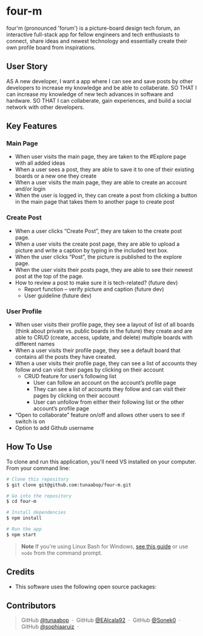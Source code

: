 # four-m
four'm (pronounced 'forum') is a picture-board design tech forum, an interactive full-stack app for fellow engineers and tech enthusiasts to connect, share ideas and newest technology and essentially create their own profile board from inspirations.


## User Story
AS A new developer, I want a app where I can see and save posts by other developers to increase my knowledge and be able to collaberate.
SO THAT I can increase my knowledge of new tech advances in software and hardware.
SO THAT I can collaberate, gain experiences, and build a social network with other developers.

## Key Features
### Main Page
-   When user visits the main page, they are taken to the #Explore page with all added ideas
-   When a user sees a post, they are able to save it to one of their existing boards or a new one they create
-   When a user visits the main page, they are able to create an account and/or login
-   When the user is logged in, they can create a post from clicking a button in the main page that takes them to another page to create post

### Create Post
-   When a user clicks “Create Post”, they are taken to the create post page. 
-   When a user visits the create post page, they are able to upload a picture and write a caption by typing in the included text box.
-   When the user clicks “Post”, the picture is published to the explore page.
-   When the user visits their posts page, they are able to see their newest post at the top of the page.
-   How to review a post to make sure it is tech-related? (future dev)
    -   Report function – verify picture and caption (future dev)
    -   User guideline (future dev)

### User Profile
-   When user visits their profile page, they see a layout of list of all boards (think about private vs. public boards in the future) they create and are able to CRUD (create, access, update, and delete) multiple boards with different names
-   When a user visits their profile page, they see a default board that contains all the posts they have created.
-   When a user visits their profile page, they can see a list of accounts they follow and can visit their pages by clicking on their account
    -   CRUD feature for user’s following list
        -   User can follow an account on the account’s profile page
        -   They can see a list of accounts they follow and can visit their pages by clicking on their account
        -   User can unfollow from either their following list or the other account’s profile page
-   “Open to collaborate” feature on/off and allows other users to see if switch is on
-   Option to add Github username 

## How To Use

To clone and run this application, you'll need VS installed on your computer. From your command line:

```bash
# Clone this repository
$ git clone git@github.com:tunaabop/four-m.git

# Go into the repository
$ cd four-m

# Install dependencies
$ npm install

# Run the app
$ npm start
```

> **Note**
> If you're using Linux Bash for Windows, [see this guide](https://www.howtogeek.com/261575/how-to-run-graphical-linux-desktop-applications-from-windows-10s-bash-shell/) or use `node` from the command prompt.


## Credits
-   This software uses the following open source packages:

## Contributors

> GitHub [@tunaabop](https://github.com/tunaabop) &nbsp;&middot;&nbsp;
> GitHub [@EAlcala92](https://github.com/EAlcala92) &nbsp;&middot;&nbsp;
> GitHub [@Sonek0](https://github.com/Sonek0) &nbsp;&middot;&nbsp;
> GitHub [@sophiaaruiz](https://github.com/sophiaruiz) &nbsp;&middot;&nbsp;



